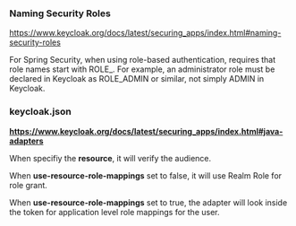 ### Naming Security Roles

https://www.keycloak.org/docs/latest/securing_apps/index.html#naming-security-roles

For Spring Security, when using role-based authentication, requires that role names start with ROLE_. For example, an administrator role must be declared in Keycloak as ROLE_ADMIN or similar, not simply ADMIN in Keycloak.

### keycloak.json

**https://www.keycloak.org/docs/latest/securing_apps/index.html#java-adapters**

When specifiy the **resource**, it will verify the audience.

When **use-resource-role-mappings** set to false, it will use Realm Role for role grant.

When **use-resource-role-mappings** set to true, the adapter will look inside the token for application level role mappings for the user.

